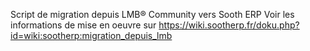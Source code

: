 Script de migration depuis LMB® Community vers Sooth ERP
Voir les informations de mise en oeuvre sur https://wiki.sootherp.fr/doku.php?id=wiki:sootherp:migration_depuis_lmb